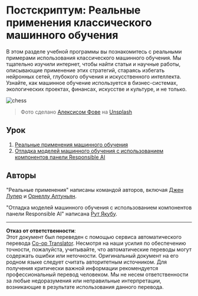 <!--
CO_OP_TRANSLATOR_METADATA:
{
  "original_hash": "5e069a0ac02a9606a69946c2b3c574a9",
  "translation_date": "2025-08-29T21:09:12+00:00",
  "source_file": "9-Real-World/README.md",
  "language_code": "ru"
}
-->
# Постскриптум: Реальные применения классического машинного обучения

В этом разделе учебной программы вы познакомитесь с реальными примерами использования классического машинного обучения. Мы тщательно изучили интернет, чтобы найти статьи и научные работы, описывающие применение этих стратегий, стараясь избегать нейронных сетей, глубокого обучения и искусственного интеллекта. Узнайте, как машинное обучение используется в бизнес-системах, экологических проектах, финансах, искусстве и культуре, и не только.

![chess](../../../translated_images/chess.e704a268781bdad85d1876b6c2295742fa0d856e7dcf3659147052df9d3db205.ru.jpg)

> Фото сделано <a href="https://unsplash.com/@childeye?utm_source=unsplash&utm_medium=referral&utm_content=creditCopyText">Алексисом Фове</a> на <a href="https://unsplash.com/s/photos/artificial-intelligence?utm_source=unsplash&utm_medium=referral&utm_content=creditCopyText">Unsplash</a>
  
## Урок

1. [Реальные применения машинного обучения](1-Applications/README.md)
2. [Отладка моделей машинного обучения с использованием компонентов панели Responsible AI](2-Debugging-ML-Models/README.md)

## Авторы

"Реальные применения" написаны командой авторов, включая [Джен Лупер](https://twitter.com/jenlooper) и [Орнеллу Алтуньян](https://twitter.com/ornelladotcom).

"Отладка моделей машинного обучения с использованием компонентов панели Responsible AI" написана [Рут Якубу](https://twitter.com/ruthieyakubu).

---

**Отказ от ответственности**:  
Этот документ был переведен с помощью сервиса автоматического перевода [Co-op Translator](https://github.com/Azure/co-op-translator). Несмотря на наши усилия по обеспечению точности, пожалуйста, учитывайте, что автоматические переводы могут содержать ошибки или неточности. Оригинальный документ на его родном языке следует считать авторитетным источником. Для получения критически важной информации рекомендуется профессиональный перевод человеком. Мы не несем ответственности за любые недоразумения или неправильные интерпретации, возникающие в результате использования данного перевода.